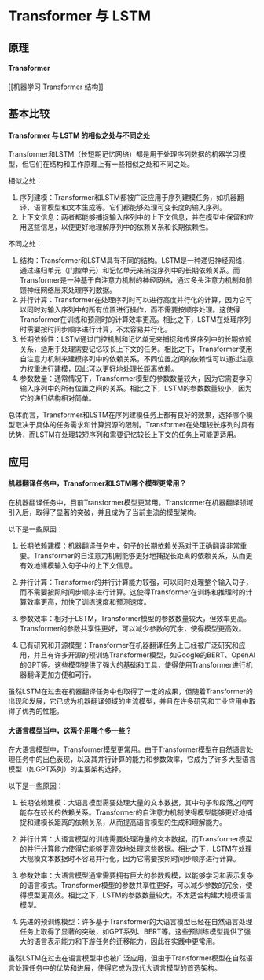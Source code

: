# Transformer 与 LSTM



## 原理

#### Transformer
[[机器学习 Transformer 结构]]



## 基本比较

#### Transformer 与 LSTM 的相似之处与不同之处



Transformer和LSTM（长短期记忆网络）都是用于处理序列数据的机器学习模型，但它们在结构和工作原理上有一些相似之处和不同之处。

相似之处：
1. 序列建模：Transformer和LSTM都被广泛应用于序列建模任务，如机器翻译、语言模型和文本生成等。它们都能够处理可变长度的输入序列。
2. 上下文信息：两者都能够捕捉输入序列中的上下文信息，并在模型中保留和应用这些信息，以便更好地理解序列中的依赖关系和长期依赖性。

不同之处：
1. 结构：Transformer和LSTM具有不同的结构。LSTM是一种递归神经网络，通过递归单元（门控单元）和记忆单元来捕捉序列中的长期依赖关系。而Transformer是一种基于自注意力机制的神经网络，通过多头注意力机制和前馈神经网络层来处理序列数据。
2. 并行计算：Transformer在处理序列时可以进行高度并行化的计算，因为它可以同时对输入序列中的所有位置进行操作，而不需要按顺序处理。这使得Transformer在训练和预测时的计算效率更高。相比之下，LSTM在处理序列时需要按时间步顺序进行计算，不太容易并行化。
3. 长期依赖性：LSTM通过门控机制和记忆单元来捕捉和传递序列中的长期依赖关系，适用于处理需要记忆较长上下文的任务。相比之下，Transformer使用自注意力机制来建模序列中的依赖关系，不同位置之间的依赖性可以通过注意力权重进行建模，因此可以更好地处理长距离依赖。
4. 参数数量：通常情况下，Transformer模型的参数数量较大，因为它需要学习输入序列中的所有位置之间的关系。相比之下，LSTM的参数数量较小，因为它的递归结构相对简单。

总体而言，Transformer和LSTM在序列建模任务上都有良好的效果，选择哪个模型取决于具体的任务需求和计算资源的限制。Transformer在处理较长序列时具有优势，而LSTM在处理较短序列和需要记忆较长上下文的任务上可能更适用。


## 应用
#### 机器翻译任务中，Transformer和LSTM哪个模型更常用？


在机器翻译任务中，目前Transformer模型更常用。Transformer在机器翻译领域引入后，取得了显著的突破，并且成为了当前主流的模型架构。

以下是一些原因：

1. 长期依赖建模：机器翻译任务中，句子的长期依赖关系对于正确翻译非常重要。Transformer的自注意力机制能够更好地捕捉长距离的依赖关系，从而更有效地建模输入句子中的上下文信息。
    
2. 并行计算：Transformer的并行计算能力较强，可以同时处理整个输入句子，而不需要按照时间步顺序进行计算。这使得Transformer在训练和推理时的计算效率更高，加快了训练速度和预测速度。
    
3. 参数效率：相对于LSTM，Transformer模型的参数数量较大，但效率更高。Transformer的参数共享性更好，可以减少参数的冗余，使得模型更高效。
    
4. 已有研究和开源模型：Transformer在机器翻译任务上已经被广泛研究和应用，并且有许多开源的预训练Transformer模型，如Google的BERT、OpenAI的GPT等。这些模型提供了强大的基础和工具，使得使用Transformer进行机器翻译更加方便和可行。
    

虽然LSTM在过去在机器翻译任务中也取得了一定的成果，但随着Transformer的出现和发展，它已成为机器翻译领域的主流模型，并且在许多研究和工业应用中取得了优秀的性能。



#### 大语言模型当中，这两个用哪个多一些？

在大语言模型中，Transformer模型更常用。由于Transformer模型在自然语言处理任务中的出色表现，以及其并行计算的能力和参数效率，它成为了许多大型语言模型（如GPT系列）的主要架构选择。

以下是一些原因：

1. 长期依赖建模：大语言模型需要处理大量的文本数据，其中句子和段落之间可能存在较长的依赖关系。Transformer的自注意力机制使得模型能够更好地捕捉和建模长距离的依赖关系，从而提高语言模型的生成和理解能力。
    
2. 并行计算：大语言模型的训练需要处理海量的文本数据，而Transformer模型的并行计算能力使得它能够更高效地处理这些数据。相比之下，LSTM在处理大规模文本数据时不容易并行化，因为它需要按照时间步顺序进行计算。
    
3. 参数效率：大语言模型通常需要拥有巨大的参数规模，以能够学习和表示复杂的语言模式。Transformer模型的参数共享性更好，可以减少参数的冗余，使得模型更高效。相比之下，LSTM的参数数量较大，不太适合构建大规模语言模型。
    
4. 先进的预训练模型：许多基于Transformer的大语言模型已经在自然语言处理任务上取得了显著的突破，如GPT系列、BERT等。这些预训练模型提供了强大的语言表示能力和下游任务的迁移能力，因此在实践中更常用。
    

虽然LSTM在过去在语言模型中也被广泛应用，但由于Transformer模型在自然语言处理任务中的优势和进展，使得它成为现代大语言模型的首选架构。